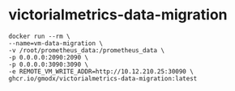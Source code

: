 # victorialmetrics-data-migration


```
docker run --rm \
--name=vm-data-migration \
-v /root/prometheus_data:/prometheus_data \
-p 0.0.0.0:2090:2090 \
-p 0.0.0.0:3090:3090 \
-e REMOTE_VM_WRITE_ADDR=http://10.12.210.25:30090 \
ghcr.io/gmodx/victorialmetrics-data-migration:latest
```
